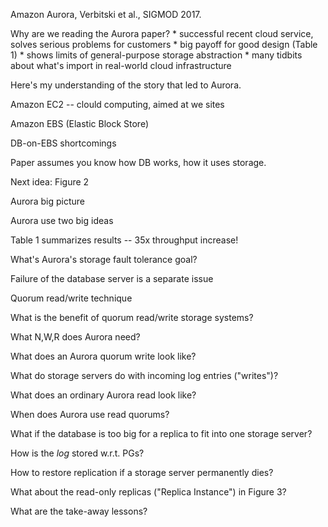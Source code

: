 Amazon Aurora, Verbitski et al., SIGMOD 2017.

Why are we reading the Aurora paper?
    * successful recent cloud service, solves serious problems for customers
    * big payoff for good design (Table 1)
    * shows limits of general-purpose storage abstraction
    * many tidbits about what's import in real-world cloud infrastructure

Here's my understanding of the story that led to Aurora.

Amazon EC2 -- clould computing, aimed at we sites

Amazon EBS (Elastic Block Store)

DB-on-EBS shortcomings

Paper assumes you know how DB works, how it uses storage.

Next idea: Figure 2

Aurora big picture

Aurora use two big ideas

Table 1 summarizes results -- 35x throughput increase!

What's Aurora's storage fault tolerance goal?

Failure of the database server is a separate issue

Quorum read/write technique

What is the benefit of quorum read/write storage systems?

What N,W,R does Aurora need?

What does an Aurora quorum write look like?

What do storage servers do with incoming log entries ("writes")?

What does an ordinary Aurora read look like?

When does Aurora use read quorums?

What if the database is too big for a replica to fit into one storage server?

How is the *log* stored w.r.t. PGs?

How to restore replication if a storage server permanently dies?

What about the read-only replicas ("Replica Instance") in Figure 3?

What are the take-away lessons?

